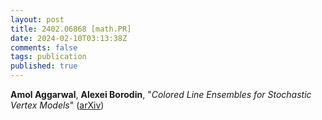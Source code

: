 ```yaml
---
layout: post
title: 2402.06868 [math.PR]
date: 2024-02-10T03:13:38Z
comments: false
tags: publication
published: true
---
```


<b>Amol Aggarwal</b>, <b>Alexei Borodin</b>, "<i>Colored Line Ensembles for Stochastic Vertex Models</i>" ([arXiv](http://arxiv.org/abs/2402.06868v1))
